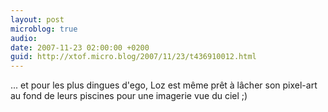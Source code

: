 ```yaml
---
layout: post
microblog: true
audio: 
date: 2007-11-23 02:00:00 +0200
guid: http://xtof.micro.blog/2007/11/23/t436910012.html
---
```

... et pour les plus dingues d'ego, Loz est même prêt à lâcher son pixel-art au fond de leurs piscines pour une imagerie vue du ciel ;)
